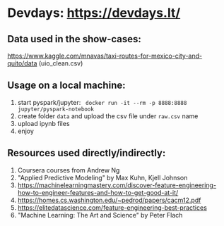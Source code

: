 # Devdays: https://devdays.lt/

## Data used in the show-cases:
https://www.kaggle.com/mnavas/taxi-routes-for-mexico-city-and-quito/data
(uio_clean.csv)

## Usage on a local machine:
1. start pyspark/jupyter: 
``` docker run -it --rm -p 8888:8888 jupyter/pyspark-notebook```
2. create folder `data` and upload the csv file under `raw.csv` name
3. upload ipynb files
4. enjoy

## Resources used directly/indirectly:
1. Coursera courses from Andrew Ng
2. "Applied Predictive Modeling" by Max Kuhn, Kjell Johnson
3. https://machinelearningmastery.com/discover-feature-engineering-how-to-engineer-features-and-how-to-get-good-at-it/
4. https://homes.cs.washington.edu/~pedrod/papers/cacm12.pdf
5. https://elitedatascience.com/feature-engineering-best-practices
6. "Machine Learning: The Art and Science" by Peter Flach
